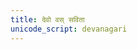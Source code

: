 ```yaml
---
title: देवो वस् सविता
unicode_script: devanagari
---
```

<div class="js_include" url="/vedAH/taittirIyam/saMhitA/1/1/aMshAH/devo_vas_savitotpunAtu/"  newLevelForH1="2" includeTitle="false"> </div>  

